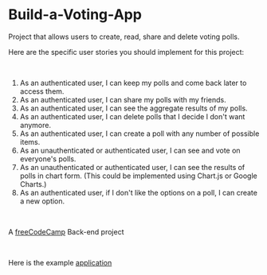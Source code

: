 # Build-a-Voting-App
Project that allows users to create, read, share and delete voting polls.

<p>Here are the specific user stories you should implement for this project:</p>
<br>
<ol>
  <li>As an authenticated user, I can keep my polls and come back later to access them.</li>
  <li>As an authenticated user, I can share my polls with my friends.</li>
  <li>As an authenticated user, I can see the aggregate results of my polls.</li>
  <li>As an authenticated user, I can delete polls that I decide I don't want anymore.</li>
  <li>As an authenticated user, I can create a poll with any number of possible items.</li>
  <li>As an unauthenticated or authenticated user, I can see and vote on everyone's polls.</li>
  <li> As an unauthenticated or authenticated user, I can see the results of polls in chart form. (This could be implemented using Chart.js or Google Charts.)</li>
  <li>As an authenticated user, if I don't like the options on a poll, I can create a new option.</li>
</ol>
<br>
<p>A <a href="https://www.freecodecamp.org/challenges/build-a-voting-app">freeCodeCamp</a> Back-end project</p>
<br>
<p>Here is the example <a href="https://arcane-stream-17570.herokuapp.com/">application</a></p>
